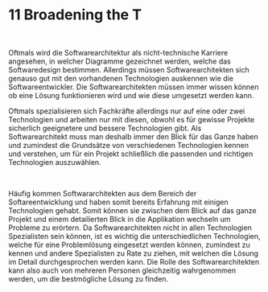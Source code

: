11 Broadening the T
===================

 

Oftmals wird die Softwarearchitektur als nicht-technische Karriere angesehen, in
welcher Diagramme gezeichnet werden, welche das Softwaredesign bestimmen.
Allerdings müssen Softwarearchitekten sich genauso gut mit den vorhandenen
Technologien auskennen wie die Softwareentwickler. Die Softwarearchitekten
müssen immer wissen können ob eine Lösung funktionieren wird und wie diese
umgesetzt werden kann.

Oftmals spezialisieren sich Fachkräfte allerdings nur auf eine oder zwei
Technologien und arbeiten nur mit diesen, obwohl es für gewisse Projekte
sicherlich geeignetere und bessere Technologien gibt. Als Softwarearchitekt muss
man deshalb immer den Blick für das Ganze haben und zumindest die Grundsätze von
verschiedenen Technologien kennen und verstehen, um für ein Projekt schließlich
die passenden und richtigen Technologien auszuwählen.

 

Häufig kommen Softwararchitekten aus dem Bereich der Softareentwicklung und
haben somit bereits Erfahrung mit einigen Technologien gehabt. Somit können sie
zwischen dem Blick auf das ganze Projekt und einem detailierten Blick in die
Applikation wechseln um Probleme zu erörtern. Da Softwarearchitekten nicht in
allen Technologien Spezialisten sein können, ist es wichtig die
unterschiedlichen Technologien, welche für eine Problemlösung eingesetzt werden
können, zumindest zu kennen und andere Spezialisten zu Rate zu ziehen, mit
welchen die Lösung im Detail durchgesprochen werden kann. Die Rolle des
Softwarearchitekten kann also auch von mehreren Personen gleichzeitig
wahrgenommen werden, um die bestmögliche Lösung zu finden.

